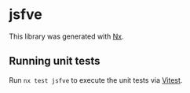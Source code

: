 # jsfve

This library was generated with [Nx](https://nx.dev).

## Running unit tests

Run `nx test jsfve` to execute the unit tests via [Vitest](https://vitest.dev/).
